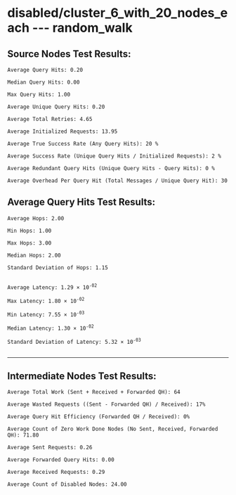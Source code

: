 # disabled/cluster_6_with_20_nodes_each --- random_walk
## Source Nodes Test Results:
	Average Query Hits: 0.20

	Median Query Hits: 0.00

	Max Query Hits: 1.00

	Average Unique Query Hits: 0.20

	Average Total Retries: 4.65

	Average Initialized Requests: 13.95

	Average True Success Rate (Any Query Hits): 20 %

	Average Success Rate (Unique Query Hits / Initialized Requests): 2 %

	Average Redundant Query Hits (Unique Query Hits - Query Hits): 0 %

	Average Overhead Per Query Hit (Total Messages / Unique Query Hit): 30



## Average Query Hits Test Results:
<pre><code>Average Hops: 2.00

Min Hops: 1.00

Max Hops: 3.00

Median Hops: 2.00

Standard Deviation of Hops: 1.15


Average Latency: 1.29 × 10<sup>-02</sup>

Max Latency: 1.80 × 10<sup>-02</sup>

Min Latency: 7.55 × 10<sup>-03</sup>

Median Latency: 1.30 × 10<sup>-02</sup>

Standard Deviation of Latency: 5.32 × 10<sup>-03</sup>

</code></pre>

---------------------------------------------
## Intermediate Nodes Test Results:

	Average Total Work (Sent + Received + Forwarded QH): 64

	Average Wasted Requests ((Sent - Forwarded QH) / Received): 17%

	Average Query Hit Efficiency (Forwarded QH / Received): 0%

	Average Count of Zero Work Done Nodes (No Sent, Received, Forwarded QH): 71.80

	Average Sent Requests: 0.26

	Average Forwarded Query Hits: 0.00

	Average Received Requests: 0.29

	Average Count of Disabled Nodes: 24.00

